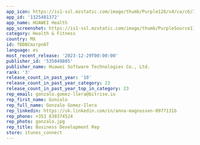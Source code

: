 ```yaml
---
app_icon: https://is1-ssl.mzstatic.com/image/thumb/Purple126/v4/ca/c6/35/cac6357f-07d3-c861-fc3c-86cfb0e36b33/healthlogo_app_release-0-1x_U007emarketing-0-4-0-sRGB-85-220.png/1024x1024bb.png
app_id: '1325481372'
app_name: HUAWEI Health
app_screenshot: https://is1-ssl.mzstatic.com/image/thumb/PurpleSource116/v4/f6/13/34/f61334a6-a65e-dace-187f-5e3ad699a695/b55c2c1e-20bd-4c30-8517-80bedc4899dc_1._U5c01_U9762_U9875_U5907_U4efd_2.png/1242x2688bb.png
category: Health & Fitness
country: MX
id: fBDBCmzrpn6T
language: es
most_recent_release: '2023-12-29T00:00:00'
publisher_id: '535049805'
publisher_name: Huawei Software Technologies Co., Ltd.
rank: '3'
release_count_in_past_year: '18'
release_count_in_past_year_category: 23
release_count_in_past_year_top_in_category: 23
rep_email: gonzalo.gomez-llera@bitrise.io
rep_first_name: Gonzalo
rep_full_name: Gonzalo Gomez-Ilera
rep_linkedin: https://uk.linkedin.com/in/anna-magnussen-0977131b
rep_phone: +353 838374524
rep_photo: gonzalo.jpg
rep_title: Business Development Rep
store: itunes_connect
---
```

